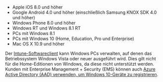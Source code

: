 
  - Apple iOS 8.0 und höher
  - Google Android 4.0 und höher (einschließlich Samsung KNOX SDK 4.0 und höher)
  - Windows Phone 8.0 und höher
  - Windows RT und Windows 8.1 RT
  - PCs mit Windows 8.1
  - PCs mit Windows 10 (Home, Education, Pro und Enterprise)
  - Mac OS X 10.9 und höher

Der [Intune-Softwareclient](/intune/deploy-use/manage-windows-pcs-with-microsoft-intune) kann Windows PCs verwalten, auf denen das Betriebssystem Windows Vista oder neuer ausgeführt wird. Dies gilt nicht für die Home-Editionen von Windows, da diese nicht unterstützt werden.  Kunden mit Enterprise Management + Security (EMS) können auch [Azure Active Directory (AAD) verwenden, um Windows 10-Geräte zu registrieren](set-up-windows-device-management-with-microsoft-intune.md#azure-active-directory-enrollment).


<!--HONumber=Sep16_HO2-->



